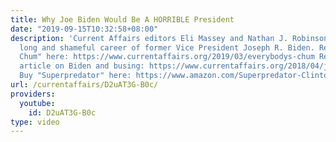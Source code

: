 ```yaml
---
title: Why Joe Biden Would Be A HORRIBLE President
date: "2019-09-15T10:32:58+08:00"
description: 'Current Affairs editors Eli Massey and Nathan J. Robinson discuss the
  long and shameful career of former Vice President Joseph R. Biden. Read "Everybody''s
  Chum" here: https://www.currentaffairs.org/2019/03/everybodys-chum Read Asher Smith''s
  article on Biden and busing: https://www.currentaffairs.org/2018/04/joe-bidens-record-on-racial-integration-is-indefensible
  Buy "Superpredator" here: https://www.amazon.com/Superpredator-Clintons-Abuse-Black-America/dp/0692736891'
url: /currentaffairs/D2uAT3G-B0c/
providers:
  youtube:
    id: D2uAT3G-B0c
type: video
---
```

